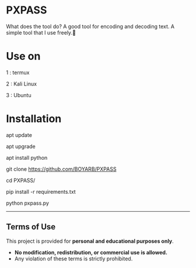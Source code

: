 # PXPASS
What does the tool do? A good tool for encoding and decoding text. A simple tool that I use freely.💫

# Use on
1 : termux

2 : Kali Linux

3 : Ubuntu

# Installation
apt update

apt upgrade

apt install python

git clone https://github.com/BOYARB/PXPASS

cd PXPASS/

pip install -r requirements.txt

python pxpass.py
_____________________________________
## Terms of Use
This project is provided for **personal and educational purposes only**.  
- **No modification, redistribution, or commercial use is allowed.**  
- Any violation of these terms is strictly prohibited.
